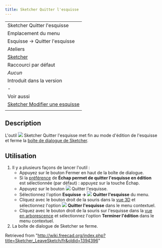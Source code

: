 ```yaml
---
title: Sketcher Quitter l'esquisse
---
```

|  |
| --- |
| Sketcher Quitter l'esquisse |
| Emplacement du menu |
| Esquisse → Quitter l'esquisse |
| Ateliers |
| [Sketcher](/Sketcher_Workbench/fr "Sketcher Workbench/fr") |
| Raccourci par défaut |
| *Aucun* |
| Introduit dans la version |
| - |
| Voir aussi |
| [Sketcher Modifier une esquisse](/Sketcher_EditSketch/fr "Sketcher EditSketch/fr") |
|  |

## Description

L'outil ![](/images/Sketcher_LeaveSketch.svg) Sketcher Quitter l'esquisse met fin au mode d'édition de l'esquisse et ferme la [boîte de dialogue de Sketcher](/Sketcher_Dialog/fr "Sketcher Dialog/fr").

## Utilisation

1. Il y a plusieurs façons de lancer l'outil :
   * Appuyez sur le bouton Fermer en haut de la boîte de dialogue.
   * Si la [préférence](/Sketcher_Preferences/fr#Général "Sketcher Preferences/fr") de **Échap permet de quitter l'esquisse en édition** est sélectionnée (par défaut) : appuyez sur la touche Échap.
   * Appuyez sur le bouton ![](/images/Sketcher_LeaveSketch.svg) Quitter l'esquisse.
   * Sélectionnez l'option **Esquisse → ![](/images/Sketcher_LeaveSketch.svg) Quitter l'esquisse** du menu.
   * Cliquez avec le bouton droit de la souris dans la [vue 3D](/3D_view/fr "3D view/fr") et sélectionnez l'option **![](/images/Sketcher_LeaveSketch.svg) Quitter l'esquisse** dans le menu contextuel.
   * Cliquez avec le bouton droit de la souris sur l'esquisse dans la [vue en arborescence](/Tree_view/fr "Tree view/fr") et sélectionnez l'option **Terminer l'édition** dans le menu contextuel.
2. La boîte de dialogue de Sketcher se ferme.

Retrieved from "<http://wiki.freecad.org/index.php?title=Sketcher_LeaveSketch/fr&oldid=1394396>"